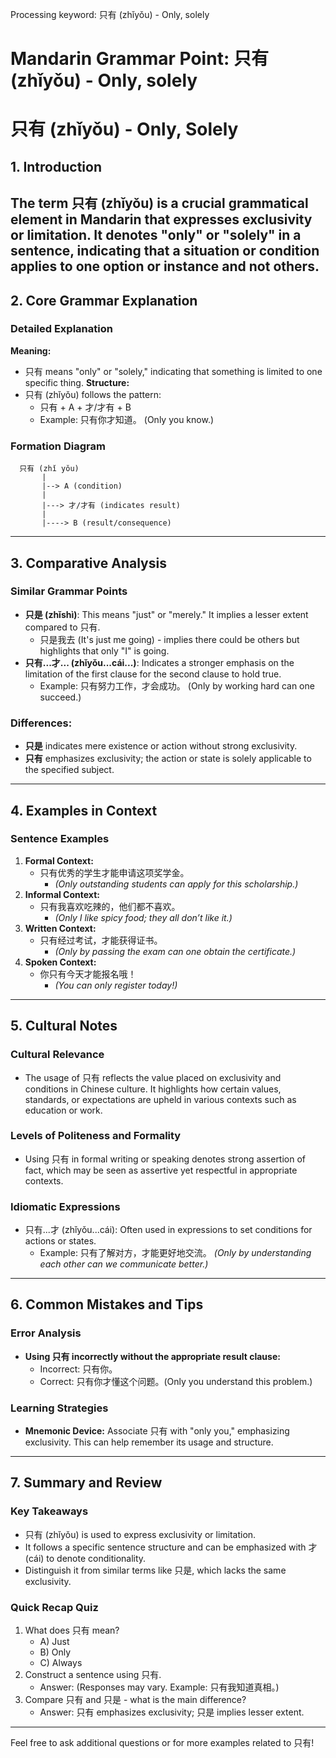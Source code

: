 Processing keyword: 只有 (zhǐyǒu) - Only, solely
# Mandarin Grammar Point: 只有 (zhǐyǒu) - Only, solely
# 只有 (zhǐyǒu) - Only, Solely
## 1. Introduction
The term 只有 (zhǐyǒu) is a crucial grammatical element in Mandarin that expresses exclusivity or limitation. It denotes "only" or "solely" in a sentence, indicating that a situation or condition applies to one option or instance and not others.
---
## 2. Core Grammar Explanation
### Detailed Explanation
**Meaning:**  
- 只有 means "only" or "solely," indicating that something is limited to one specific thing.
**Structure:**  
- 只有 (zhǐyǒu) follows the pattern:
  - 只有 + A + 才/才有 + B  
  - Example: 只有你才知道。 (Only you know.)
### Formation Diagram
```
  只有 (zhǐ yǒu)
       |
       |--> A (condition)
       |
       |---> 才/才有 (indicates result)
       |
       |----> B (result/consequence)
```
---
## 3. Comparative Analysis
### Similar Grammar Points
- **只是 (zhǐshì)**: This means "just" or "merely." It implies a lesser extent compared to 只有.  
  - 只是我去 (It's just me going) - implies there could be others but highlights that only "I" is going.
- **只有...才... (zhǐyǒu...cái...)**: Indicates a stronger emphasis on the limitation of the first clause for the second clause to hold true.   
  - Example: 只有努力工作，才会成功。 (Only by working hard can one succeed.)
### Differences:
- **只是** indicates mere existence or action without strong exclusivity.
- **只有** emphasizes exclusivity; the action or state is solely applicable to the specified subject.
---
## 4. Examples in Context
### Sentence Examples
1. **Formal Context:**
   - 只有优秀的学生才能申请这项奖学金。
     - *(Only outstanding students can apply for this scholarship.)*
2. **Informal Context:**
   - 只有我喜欢吃辣的，他们都不喜欢。
     - *(Only I like spicy food; they all don’t like it.)*
3. **Written Context:**
   - 只有经过考试，才能获得证书。
     - *(Only by passing the exam can one obtain the certificate.)*
4. **Spoken Context:**
   - 你只有今天才能报名哦！
     - *(You can only register today!)*
  
---
## 5. Cultural Notes
### Cultural Relevance
- The usage of 只有 reflects the value placed on exclusivity and conditions in Chinese culture. It highlights how certain values, standards, or expectations are upheld in various contexts such as education or work.
### Levels of Politeness and Formality
- Using 只有 in formal writing or speaking denotes strong assertion of fact, which may be seen as assertive yet respectful in appropriate contexts.
### Idiomatic Expressions
- 只有...才 (zhǐyǒu...cái): Often used in expressions to set conditions for actions or states.
  - Example: 只有了解对方，才能更好地交流。 
    *(Only by understanding each other can we communicate better.)*
---
## 6. Common Mistakes and Tips
### Error Analysis
- **Using 只有 incorrectly without the appropriate result clause:**
  - Incorrect: 只有你。
  - Correct: 只有你才懂这个问题。(Only you understand this problem.)
### Learning Strategies
- **Mnemonic Device:** Associate 只有 with "only you," emphasizing exclusivity. This can help remember its usage and structure.
  
---
## 7. Summary and Review
### Key Takeaways
- 只有 (zhǐyǒu) is used to express exclusivity or limitation.
- It follows a specific sentence structure and can be emphasized with 才 (cái) to denote conditionality.
- Distinguish it from similar terms like 只是, which lacks the same exclusivity.
### Quick Recap Quiz
1. What does 只有 mean?
   - A) Just 
   - B) Only 
   - C) Always 
2. Construct a sentence using 只有.
   - Answer: (Responses may vary. Example: 只有我知道真相。)
3. Compare 只有 and 只是 - what is the main difference?
   - Answer: 只有 emphasizes exclusivity; 只是 implies lesser extent. 
--- 
Feel free to ask additional questions or for more examples related to 只有!
